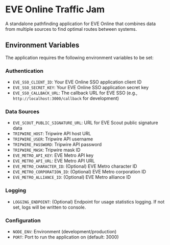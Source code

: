 # EVE Online Traffic Jam

A standalone pathfinding application for EVE Online that combines data from multiple sources to find optimal routes between systems.

## Environment Variables

The application requires the following environment variables to be set:

### Authentication
- `EVE_SSO_CLIENT_ID`: Your EVE Online SSO application client ID
- `EVE_SSO_SECRET_KEY`: Your EVE Online SSO application secret key
- `EVE_SSO_CALLBACK_URL`: The callback URL for EVE SSO (e.g., `http://localhost:3000/callback` for development)

### Data Sources
- `EVE_SCOUT_PUBLIC_SIGNATURE_URL`: URL for EVE Scout public signature data
- `TRIPWIRE_HOST`: Tripwire API host URL
- `TRIPWIRE_USER`: Tripwire API username
- `TRIPWIRE_PASSWORD`: Tripwire API password
- `TRIPWIRE_MASK`: Tripwire mask ID
- `EVE_METRO_API_KEY`: EVE Metro API key
- `EVE_METRO_API_URL`: EVE Metro API URL
- `EVE_METRO_CHARACTER_ID`: (Optional) EVE Metro character ID
- `EVE_METRO_CORPORATION_ID`: (Optional) EVE Metro corporation ID
- `EVE_METRO_ALLIANCE_ID`: (Optional) EVE Metro alliance ID

### Logging
- `LOGGING_ENDPOINT`: (Optional) Endpoint for usage statistics logging. If not set, logs will be written to console.

### Configuration
- `NODE_ENV`: Environment (development/production)
- `PORT`: Port to run the application on (default: 3000)